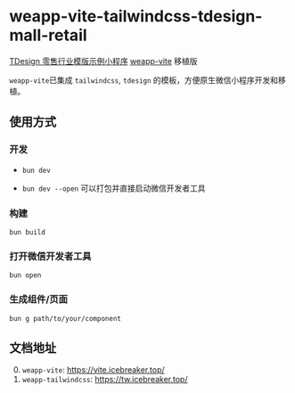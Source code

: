 # weapp-vite-tailwindcss-tdesign-mall-retail

 [TDesign 零售行业模版示例小程序](https://github.com/Tencent/tdesign-miniprogram-starter-retail) [weapp-vite](https://vite.icebreaker.top/) 移植版

`weapp-vite`已集成 `tailwindcss`, `tdesign` 的模板，方便原生微信小程序开发和移植。

## 使用方式

### 开发

- `bun dev`

- `bun dev --open` 可以打包并直接启动微信开发者工具

### 构建

`bun build`

### 打开微信开发者工具

`bun open`

### 生成组件/页面

`bun g path/to/your/component`

## 文档地址

0. `weapp-vite`: https://vite.icebreaker.top/
1. `weapp-tailwindcss`: https://tw.icebreaker.top/
